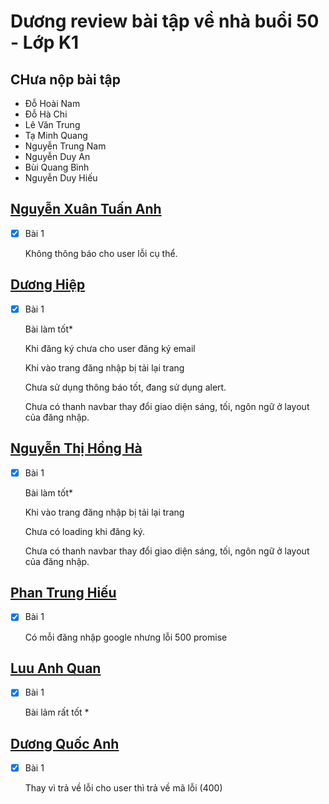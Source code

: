 # Dương review bài tập về nhà buổi 50 - Lớp K1

## CHưa nộp bài tập

- Đỗ Hoài Nam
- Đỗ Hà Chi
- Lê Văn Trung
- Tạ Minh Quang
- Nguyễn Trung Nam
- Nguyễn Duy An
- Bùi Quang Bình
- Nguyễn Duy Hiếu

## [Nguyễn Xuân Tuấn Anh](https://github.com/xuananh2212/js-fullstack/tree/main/day50/shop3)

- [x] Bài 1

  Không thông báo cho user lỗi cụ thể.

## [Dương Hiệp](https://github.com/duonghiep416/duonghiep_f8_fullstack/tree/main/day48-portfolio)

- [x] Bài 1

  Bài làm tốt\*

  Khi đăng ký chưa cho user đăng ký email

  Khi vào trang đăng nhập bị tải lại trang

  Chưa sử dụng thông báo tốt, đang sử dụng alert.

  Chưa có thanh navbar thay đổi giao diện sáng, tối, ngôn ngữ ở layout của đăng nhập.

## [Nguyễn Thị Hồng Hà](https://github.com/ha752002/f8-fullstack-k1/tree/main/Ex_NextJs/day50a)

- [x] Bài 1

  Bài làm tốt\*

  Khi vào trang đăng nhập bị tải lại trang

  Chưa có loading khi đăng ký.

  Chưa có thanh navbar thay đổi giao diện sáng, tối, ngôn ngữ ở layout của đăng nhập.

## [Phan Trung Hiếu](https://github.com/pth2003/FullStack_Nodejs_K1/tree/main/BTVN/NextJs/btvn_buoi_50)

- [x] Bài 1

  Có mỗi đăng nhập google nhưng lỗi 500 promise

## [Luu Anh Quan](https://github.com/anhquan2211/F8-OFFLINE/tree/main/f8-offline-day50)

- [x] Bài 1

  Bài lảm rất tốt \*

## [Dương Quốc Anh](https://github.com/QuocAnh-bit/F8_fullstack_006/tree/main/nextjs/nextauth)

- [x] Bài 1

  Thay vì trả về lỗi cho user thì trả về mã lỗi (400)
